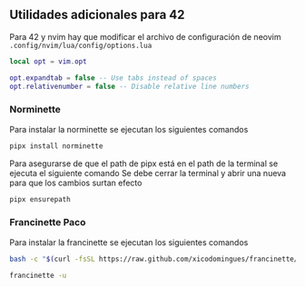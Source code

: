 ## Utilidades adicionales para 42

Para 42 y nvim hay que modificar el archivo de configuración de neovim
`.config/nvim/lua/config/options.lua`

```lua
local opt = vim.opt

opt.expandtab = false -- Use tabs instead of spaces
opt.relativenumber = false -- Disable relative line numbers
```

### Norminette

Para instalar la norminette se ejecutan los siguientes comandos

```bash
pipx install norminette
```

Para asegurarse de que el path de pipx está en el path de la terminal se ejecuta el siguiente comando
Se debe cerrar la terminal y abrir una nueva para que los cambios surtan efecto

```bash
pipx ensurepath
```

### Francinette Paco

Para instalar la francinette se ejecutan los siguientes comandos

```bash
bash -c "$(curl -fsSL https://raw.github.com/xicodomingues/francinette/master/bin/install.sh)"
```

```bash
francinette -u
```
